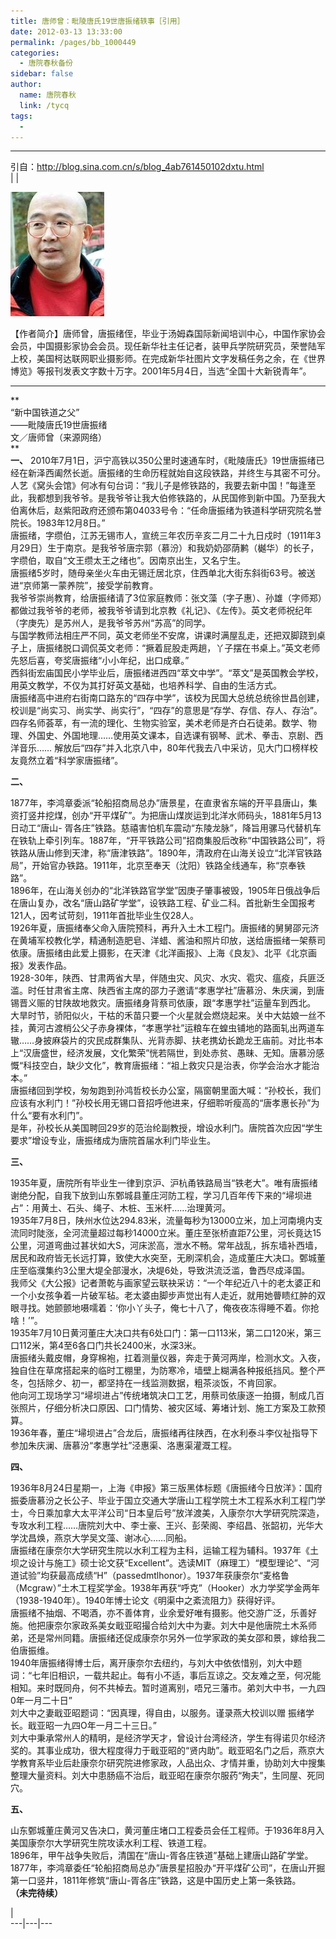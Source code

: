 ```yaml
---
title: 唐师曾：毗陵唐氏19世唐振绪轶事［引用］
date: 2012-03-13 13:33:00
permalink: /pages/bb_1000449
categories: 
  - 唐院春秋备份
sidebar: false
author: 
  name: 唐院春秋
  link: /tycq
tags: 
  - 
---
```


* * *

引自：http://blog.sina.com.cn/s/blog_4ab761450102dxtu.html  
|  |  

![](/pic/img.ph.126.net_GUMME9HA06Q27fcrdLuVig==_1532631248190320672.jpg)

  
【作者简介】唐师曾，唐振绪侄，毕业于汤姆森国际新闻培训中心，中国作家协会会员，中国摄影家协会会员。现任新华社主任记者，装甲兵学院研究员，荣誉陆军上校，美国柯达联网职业摄影师。在完成新华社图片文字发稿任务之余，在《世界博览》等报刊发表文字数十万字。2001年5月4日，当选“全国十大新锐青年”。  

* * *

**  
“新中国铁道之父”  
——毗陵唐氏19世唐振绪  
文／唐师曾（来源网络）  
**  
**一、**
2010年7月1日，沪宁高铁以350公里时速通车时，《毗陵唐氏》19世唐振绪已经在新泽西阖然长逝。唐振绪的生命历程就始自这段铁路，并终生与其密不可分。人艺《窝头会馆》何冰有句台词：“我儿子是修铁路的，我要去新中国！”每逢至此，我都想到我爷爷。是我爷爷让我大伯修铁路的，从民国修到新中国。乃至我大伯离休后，赵紫阳政府还颁布第04033号令：“任命唐振绪为铁道科学研究院名誉院长。1983年12月8日。”  
唐振绪，字缵伯，江苏无锡市人，宣统三年农历辛亥二月二十九日戍时（1911年3月29日）生于南京。是我爷爷唐宗郭（慕汾）和我奶奶邵荫鹣（樾华）的长子，字缵伯，取自“文王缵太王之绪也”。因南京出生，又名宁生。  
唐振绪5岁时，随母亲坐火车由无锡迁居北京，住西单北大街东斜街63号。被送进“京师第一蒙养院”，接受学前教育。  
我爷爷崇尚教育，给唐振绪请了3位家庭教师：张文藻（字子惠）、孙雄（字师郑）都做过我爷爷的老师，被我爷爷请到北京教《礼记》、《左传》。英文老师祝纪年（字庚先）是苏州人，是我爷爷苏州“苏高”的同学。  
与国学教师法相庄严不同，英文老师坐不安席，讲课时满屋乱走，还把双脚跷到桌子上，唐振绪脱口调侃英文老师：“撅着屁股走两趟，丫子摆在书桌上。”英文老师先怒后喜，夸奖唐振绪“小小年纪，出口成章。”  
西斜街宏庙国民小学毕业后，唐振绪进西四“萃文中学”。“萃文”是英国教会学校，用英文教学，不仅为其打好英文基础，也培养科学、自由的生活方式。  
唐振绪高中进府右街南口路东的“四存中学”，该校为民国大总统总统徐世昌创建，校训是“尚实习、尚实学、尚实行”，“四存”的意思是“存学、存信、存人、存治”。四存名师荟萃，有一流的理化、生物实验室，美术老师是齐白石徒弟。数学、物理、外国史、外国地理……使用英文课本，自选课有钢琴、武术、拳击、京剧、西洋音乐……
解放后“四存”并入北京八中，80年代我去八中采访，见大门口榜样校友竟然立着“科学家唐振绪”。  
  

**二、**

1877年，李鸿章委派“轮船招商局总办”唐景星，在直隶省东端的开平县唐山，集资打竖井挖煤，创办“开平煤矿”。为把唐山煤炭运到北洋水师码头，1881年5月13日动工“唐山-
胥各庄”铁路。慈禧害怕机车震动“东陵龙脉”，降旨用骡马代替机车在铁轨上牵引列车。1887年，“开平铁路公司”招商集股后改称“中国铁路公司”，将铁路从唐山修到天津，称“唐津铁路”。1890年，清政府在山海关设立“北洋官铁路局”，开始官办铁路。1911年，北京至奉天（沈阳）铁路全线通车，称“京奉铁路”。  
1896年，在山海关创办的“北洋铁路官学堂”因庚子肇事被毁，1905年日俄战争后在唐山复办，改名“唐山路矿学堂”，设铁路工程、矿业二科。首批新生全国报考121人，因考试苛刻，1911年首批毕业生仅28人。  
1926年夏，唐振绪奉父命入唐院预科，再升入土木工程门。唐振绪的舅舅邵元济在黄埔军校教化学，精通制造肥皂、洋蜡、酱油和照片印放，送给唐振绪一架蔡司依康。唐振绪由此爱上摄影，在天津《北洋画报》、上海《良友》、北平《北京画报》发表作品。  
1928-30年，陕西、甘肃两省大旱，伴随虫灾、风灾、水灾、雹灾、瘟疫，兵匪泛滥。时任甘肃省主席、陕西省主席的邵力子邀请“孝惠学社”唐慕汾、朱庆澜，到唐锡晋义赈的甘陕故地救灾。唐振绪身背蔡司依康，跟“孝惠学社”运量车到西北。  
大旱时节，骄阳似火，干枯的禾苗只要一个火星就会燃烧起来。关中大姑娘一丝不挂，黄河古渡梢公父子赤身裸体，“孝惠学社”运粮车在蝗虫铺地的路面轧出两道车辙……身披麻袋片的灾民成群集队、光背赤脚、扶老携幼长跪龙王庙前。对比书本上“汉唐盛世，经济发展，文化繁荣”恍若隔世，到处赤贫、愚昧、无知。唐慕汾感慨“科技空白，缺少文化”，教育唐振绪：“祖上救灾只是治表，你学会治水才能治本。”  
唐振绪回到学校，匆匆跑到孙鸿哲校长办公室，隔窗朝里面大喊：“孙校长，我们应该有水利门！”孙校长用无锡口音招呼他进来，仔细聆听瘦高的“唐孝惠长孙”为什么“要有水利门”。  
是年，孙校长从美国聘回29岁的范治纶副教授，增设水利门。唐院首次应因“学生要求”增设专业，唐振绪成为唐院首届水利门毕业生。  
  

**三、**

1935年夏，唐院所有毕业生一律到京沪、沪杭甬铁路局当“铁老大”。唯有唐振绪谢绝分配，自我下放到山东鄄城县董庄河防工程，学习几百年传下来的“埽坝进占”：用黄土、石头、绳子、木桩、玉米杆……治理黄河。  
1935年7月8日，陕州水位达294.83米，流量每秒为13000立米，加上河南境内支流同时陡涨，全河流量超过每秒14000立米。董庄至张桥直距7公里，河长竟达15公里，河道弯曲过甚状如大S，河床淤高，泄水不畅。常年战乱，拆东墙补西墙，居民和政府皆无长远打算，致使大水突至，无刷深机会，造成董庄大决口。鄄城董庄至临濮集约3公里大堤全部漫水，决堤6处，导致洪流泛滥，鲁西尽成泽国。  
我师父《大公报》记者萧乾与画家望云联袂采访：“一个年纪近八十的老太婆正和一个小女孩争着一片破军毡。老太婆由脚步声觉出有人走近，就用她瞢瞆红肿的双眼寻找。她颤颤地嗫嚅着：‘你小丫头子，俺七十八了，俺夜夜冻得睡不着。你抢啥！’”。  
1935年7月10日黄河董庄大决口共有6处口门：第一口113米，第二口120米，第三口112米，第4至6各口门共长2400米，水深3米。  
唐振绪头戴皮帽，身穿棉袍，扛着测量仪器，奔走于黄河两岸，检测水文。入夜，独自住在草席搭起来的临时工棚里，为防寒冷，墙壁上糊满各种报纸挡风。整个严冬，包括除夕、初一，都坚持在一线监测数据，粗茶淡饭，不肯回家。  
他向河工现场学习“埽坝进占”传统堵筑决口工艺，用蔡司依康逐一拍摄，制成几百张照片，仔细分析决口原因、口门情势、被灾区域、筹堵计划、施工方案及工款预算。  
1936年春，董庄“埽坝进占”合龙后，唐振绪再往陕西，在水利泰斗李仪祉指导下参加朱庆澜、唐慕汾“孝惠学社”泾惠渠、洛惠渠灌溉工程。  
  

**四、**

1936年8月24日星期一，上海《申报》第三版黑体标题《唐振绪今日放洋》：国府振委唐慕汾之长公子、毕业于国立交通大学唐山工程学院土木工程系水利工程门学士，今日乘加拿大太平洋公司“日本皇后号”放洋渡美，入康奈尔大学研究院深造，专攻水利工程……唐院刘大中、李士豪、王兴、彭荣阁、李绍昌、张韶初，光华大学沈昌焕，燕京大学吴文藻、谢冰心……同船。  
唐振绪在康奈尔大学研究生院以水利工程为主科，运输工程为辅科。1937年《土坝之设计与施工》硕士论文获“Excellent”。选读MIT（麻理工）“模型理论”、“河道试验”均获最高成绩“H”（passedmtlhonor）。1937年获康奈尔“麦格鲁（Mcgraw）”土木工程奖学金。1938年再获“呼克”（Hooker）水力学奖学金两年（1938-1940年）。1940年博士论文《明渠中之紊流阻力》获得好评。  
唐振绪不抽烟、不喝酒，亦不善体育，业余爱好唯有摄影。他交游广泛，乐善好施。他把康奈尔家政系美女戢亚昭撮合给刘大中为妻。刘大中是他唐院土木系师弟，还是常州同籍。唐振绪还促成康奈尔另外一位学家政的美女邵和景，嫁给我二伯唐振维。  
1940年唐振绪得博士后，离开康奈尔去纽约，与刘大中依依惜别，刘大中题词：“七年旧相识，一载共起止。每有小不适，事后互谅之。交友难之至，何况能相知。来时既同舟，何不共棹去。暂时道离别，唔兄三藩市。弟刘大中书，一九四0年一月二十日”  
刘大中之妻戢亚昭题词：“因真理，得自由，以服务。谨录燕大校训以赠 振绪学长。戢亚昭一九四O年一月二十三日。”  
刘大中秉承常州人的精明，是经济学天才，曾设计台湾经济，学生有得诺贝尔经济奖的。其事业成功，很大程度得力于戢亚昭的“贤内助”。戢亚昭名门之后，燕京大学教育系毕业后赴康奈尔研究院进修家政，人品出众、才情并重，协助刘大中搜集整理大量资料。刘大中患肠癌不治后，戢亚昭在康奈尔服药“殉夫”，生同屋、死同穴。  
  
**五、**  
  
山东鄄城董庄黄河又告决口，黄河董庄堵口工程委员会任工程师。于1936年8月入美国康奈尔大学研究生院攻读水利工程、铁道工程。  
1896年，甲午战争失败后，清国在“唐山-胥各庄铁道”基础上建唐山路矿学堂。  
1877年，李鸿章委任“轮船招商局总办”唐景星招股办“开平煤矿公司”，在唐山开掘第一口竖井，1811年修筑“唐山-胥各庄”铁路，这是中国历史上第一条铁路。  
**（未完待续）**  
  
|  
---|---|---